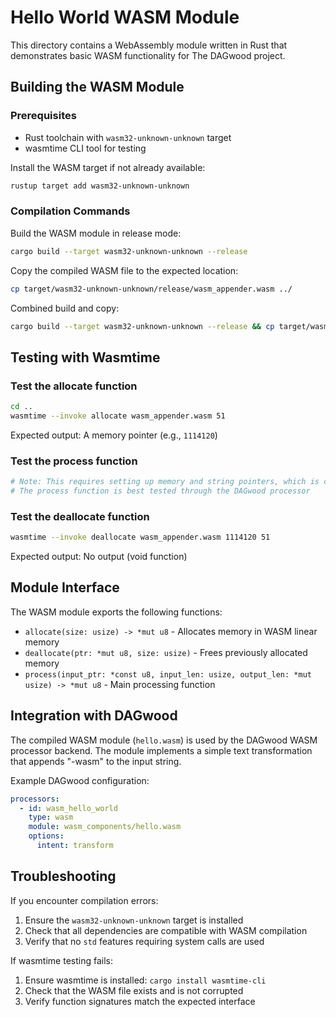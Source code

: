 # Hello World WASM Module

This directory contains a WebAssembly module written in Rust that demonstrates basic WASM functionality for The DAGwood project.

## Building the WASM Module

### Prerequisites
- Rust toolchain with `wasm32-unknown-unknown` target
- wasmtime CLI tool for testing

Install the WASM target if not already available:
```bash
rustup target add wasm32-unknown-unknown
```

### Compilation Commands

Build the WASM module in release mode:
```bash
cargo build --target wasm32-unknown-unknown --release
```

Copy the compiled WASM file to the expected location:
```bash
cp target/wasm32-unknown-unknown/release/wasm_appender.wasm ../
```

Combined build and copy:
```bash
cargo build --target wasm32-unknown-unknown --release && cp target/wasm32-unknown-unknown/release/hello_wasm.wasm ../hello.wasm
```

## Testing with Wasmtime

### Test the allocate function
```bash
cd ..
wasmtime --invoke allocate wasm_appender.wasm 51
```
Expected output: A memory pointer (e.g., `1114120`)

### Test the process function
```bash
# Note: This requires setting up memory and string pointers, which is complex from CLI
# The process function is best tested through the DAGwood processor
```

### Test the deallocate function
```bash
wasmtime --invoke deallocate wasm_appender.wasm 1114120 51
```
Expected output: No output (void function)

## Module Interface

The WASM module exports the following functions:

- `allocate(size: usize) -> *mut u8` - Allocates memory in WASM linear memory
- `deallocate(ptr: *mut u8, size: usize)` - Frees previously allocated memory  
- `process(input_ptr: *const u8, input_len: usize, output_len: *mut usize) -> *mut u8` - Main processing function

## Integration with DAGwood

The compiled WASM module (`hello.wasm`) is used by the DAGwood WASM processor backend. The module implements a simple text transformation that appends "-wasm" to the input string.

Example DAGwood configuration:
```yaml
processors:
  - id: wasm_hello_world
    type: wasm
    module: wasm_components/hello.wasm
    options:
      intent: transform
```

## Troubleshooting

If you encounter compilation errors:
1. Ensure the `wasm32-unknown-unknown` target is installed
2. Check that all dependencies are compatible with WASM compilation
3. Verify that no `std` features requiring system calls are used

If wasmtime testing fails:
1. Ensure wasmtime is installed: `cargo install wasmtime-cli`
2. Check that the WASM file exists and is not corrupted
3. Verify function signatures match the expected interface
